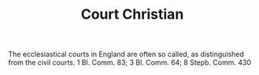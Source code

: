 ---
title: Court Christian
letter: C
permalink: "/definitions/bld-court-christian.html"
body: The ecclesiastical courts in England are often so called, as distinguished from
  the civil courts. 1 Bl. Comm. 83; 3 Bl. Comm. 64; 8 Stepb. Comm. 430
published_at: '2018-07-07'
source: Black's Law Dictionary 2nd Ed (1910)
layout: post
---